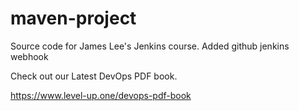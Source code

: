 # maven-project
Source code for James Lee's Jenkins course. Added github jenkins webhook

Check out our Latest DevOps PDF book.

https://www.level-up.one/devops-pdf-book
